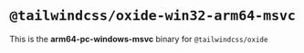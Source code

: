 # `@tailwindcss/oxide-win32-arm64-msvc`

This is the **arm64-pc-windows-msvc** binary for `@tailwindcss/oxide`
